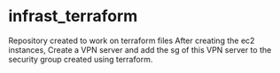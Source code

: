 # infrast_terraform
Repository created to work on terraform files
After creating the ec2 instances, Create a VPN server and add the sg of this VPN server to the security group created using terraform.
